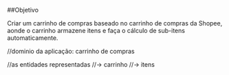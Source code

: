 ##Objetivo

Criar um carrinho de compras baseado no carrinho de compras da Shopee, aonde o carrinho armazene itens e faça o cálculo de sub-itens automaticamente.

//dominio da aplicação: carrinho de compras

//as entidades representadas
//-> carrinho
//-> itens